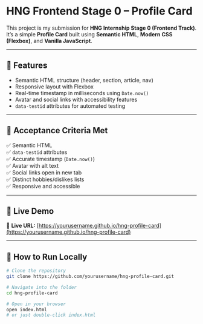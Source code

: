 # HNG Frontend Stage 0 – Profile Card

This project is my submission for **HNG Internship Stage 0 (Frontend Track)**.  
It’s a simple **Profile Card** built using **Semantic HTML**, **Modern CSS (Flexbox)**, and **Vanilla JavaScript**.

---

## 🧠 Features

- Semantic HTML structure (header, section, article, nav)
- Responsive layout with Flexbox
- Real-time timestamp in milliseconds using `Date.now()`
- Avatar and social links with accessibility features
- `data-testid` attributes for automated testing

---

## 🧩 Acceptance Criteria Met

✅ Semantic HTML  
✅ `data-testid` attributes  
✅ Accurate timestamp (`Date.now()`)  
✅ Avatar with alt text  
✅ Social links open in new tab  
✅ Distinct hobbies/dislikes lists  
✅ Responsive and accessible

---

## 🚀 Live Demo

🔗 **Live URL:** [https://yourusername.github.io/hng-profile-card](https://yourusername.github.io/hng-profile-card)

---

## 🧰 How to Run Locally

```bash
# Clone the repository
git clone https://github.com/yourusername/hng-profile-card.git

# Navigate into the folder
cd hng-profile-card

# Open in your browser
open index.html
# or just double-click index.html
